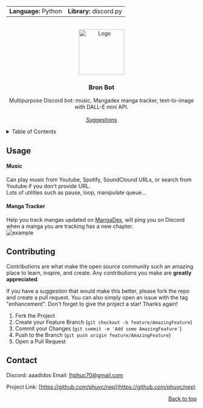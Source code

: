 <!-- Improved compatibility of back to top link: See: https://github.com/othneildrew/Best-README-Template/pull/73 -->
  <a name="readme-top"></a>

<table style="width:100%" align="center">
  <tr>
      <td><strong>Language:</strong> Python</td>
      <td><strong>Library:</strong> discord.py</td>
  </tr>
</table>

<!-- PROJECT LOGO -->
<br />
<div align="center">
  <a>
    <img src="https://cdn.discordapp.com/avatars/1026426435063271444/34747940381d7cbe259c06bc984e3cc4.png" alt="Logo" width="120" height="120">
  </a>

<h3 align="center">Bron Bot</h3>

  <p align="center">
    Multipurpose Discord bot: music, Mangadex manga tracker, text-to-image with DALL-E mini API.
    <br />
    <br />
    <a href="https://github.com/duy150205/Bron/issues">Suggestions</a>
  </p>
</div>



<!-- TABLE OF CONTENTS -->
<details>
  <summary>Table of Contents</summary>
  <ol>
    <li><a href="#about-the-project">About The Project</a></li>
    <li><a href="#usage">Usage</a></li>
    <li><a href="#roadmap">Issues</a></li>
    <li><a href="#license">License</a></li>
    <li><a href="#contact">Contact</a></li>
    <li><a href="#acknowledgments">Acknowledgments</a></li>
  </ol>
</details>



<!-- ABOUT THE PROJECT -->
## Usage

#### Music

Can play music from Youtube, Spotify, SoundClound URLs, or search from Youtube if you don't provide URL.<br>
Lots of utilities such as pause, loop, manipulate queue...<br>

#### Manga Tracker

Help you track mangas updated on [MangaDex](https://mangadex.org/), will ping you on Discord when a manga you are tracking has a new chapter.<br>
<img src='https://imgur.com/lu96TPC' alt='example'><br>




<!-- CONTRIBUTING -->
## Contributing

Contributions are what make the open source community such an amazing place to learn, inspire, and create. Any contributions you make are **greatly appreciated**.

If you have a suggestion that would make this better, please fork the repo and create a pull request. You can also simply open an issue with the tag "enhancement".
Don't forget to give the project a star! Thanks again!

1. Fork the Project
2. Create your Feature Branch (`git checkout -b feature/AmazingFeature`)
3. Commit your Changes (`git commit -m 'Add some AmazingFeature'`)
4. Push to the Branch (`git push origin feature/AmazingFeature`)
5. Open a Pull Request




<!-- CONTACT -->
## Contact

Discord: aaadidos
Email: lhphuc70@gmail.com

Project Link: [https://github.com/phuyc/nep](https://github.com/phuyc/nep)


<p align="right"><a href="#readme-top">Back to top</a></p>



<!-- MARKDOWN LINKS & IMAGES -->
<!-- https://www.markdownguide.org/basic-syntax/#reference-style-links -->
